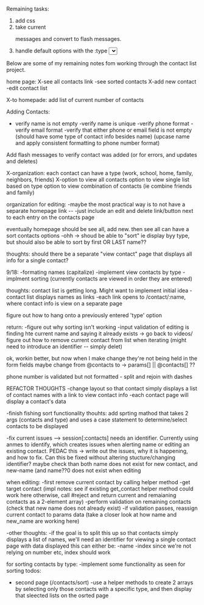Remaining tasks: 
1. add css
2. take current <p> messages and convert to flash messages.
3. handle default options with the :type <select> dropdown. Currently using 'selected' to default on 
the disabled "choose a type" option, but 'selected' is forcing user to re-enter type every time they 
edit or the page is re-rendered due to a validation error message.


Below are some of my remaining notes fom working through the contact list project. 

home page: 
X-see all contacts link
-see sorted contacts
X-add new contact
-edit contact list

X-to homepade: add list of current number of contacts

Adding Contacts: 
- verify name is not empty
-verify name is unique
-verify phone format
-verify email format
-verify that either phone or email field is not empty (should have some type of contact info besides name)
(upcase name and apply consistent formatting to phone number format)

Add flash messages to verify contact was added (or for errors, and updates and deletes)

X-organization: each contact can have a type (work, school, home, family, neighbors, friends)
X-option to view all contacts
option to view single list based on type
option to view combination of contacts (ie combine friends and family)


organization for editing: 
-maybe the most practical way is to not have a separate homepage link --
-just include an edit and delete link/button next to each entry on the contacts page

eventually homepage should be see all, add new. then see all can have a sort contacts options
-ohh -> shoud be able to "sort" ie display byy type, but should also be able to sort by first OR LAST name??

thoughts: should there be a separate "view contact" page that displays all info for a single contact?


9/18:
-formating names (capitalize)
-implement view contacts by type
-implment sorting (currently contacts are viewed in order they are entered)

thoughts: 
contact list is getting long. Might want to implement initial idea 
  -contact list displays names as links
  -each link opens to /contact/:name, where contact info is view on a separate page

figure out how to hang onto a previously entered 'type' option


return: 
-figure out why sorting isn't working
-input validation of editing is finding hte current name and saying it already exists -> go back to videos/
figure out how to remove current contact from list when iterating (might need to introduce an identifier -- simply delet)

ok, workin better, but now when I make change they're not being held in the form fields
maybe change from @contacts to -> params[] || @contacts[] ??
 

phone number is validated but not formatted - split and rejoin with dashes


REFACTOR THOUGHTS
-change layout so that contact simply displays a list of contact names with a link to view contact info
-each contact page will display a contact's data

-finish fishing sort functionality
thouhts: add sprting mathod that takes 2 args (contacts and type) and uses a case statement to determine/select contacts to be displayed

-fix current issues --> session[:contacts] needs an identifier. Currently using anmes to identify, which creates issues when alerting name
or editing an existing contact. PEDAC this -> write out the issues, why it is happening, and how to fix. Can this be fixed without altering stucture/changing identifier? maybe check than both name does not exist for new contact, and new-name (and name??0 does not exist when editing


when editing:
-first remove current contact by calling helper method
-get target contact
  (impl notes: see if existing get_contact helper method could work here
  otherwise, call #reject and return current and remaianing contacts as a 2-element array)
-perform validation on remaining contacts (check that new name does not already exist)
-if validation passes, reassign current contact to params data
  (take a closer look at how name and new_name are working here)

-other thoughts: 
  -if the goal is to split this up so that contacts simply displays a list of names,
  we'll need an identifier for viewing a single contact page with data displayed
    this can either be: 
      -name
      -index
  since we're not relying on number etc, index should work

for sorting contacts by type: 
-implement some functionality as seen for sorting todos: 
  - second page (/contacts/sort)
  -use a helper methods to create 2 arrays by selecting only those
  contacts with a specific type, and then display that sleected lists
  on the osrted page